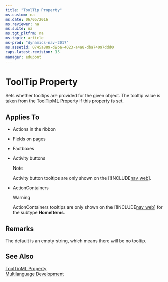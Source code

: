 ```yaml
---
title: "ToolTip Property"
ms.custom: na
ms.date: 06/05/2016
ms.reviewer: na
ms.suite: na
ms.tgt_pltfrm: na
ms.topic: article
ms-prod: "dynamics-nav-2017"
ms.assetid: 0745a889-d9ba-4023-a4a8-dba74097ddd0
caps.latest.revision: 15
manager: edupont
---
```

# ToolTip Property
Sets whether tooltips are provided for the given object. The tooltip value is taken from the [ToolTipML Property](ToolTipML-Property.md) if this property is set.  
  
## Applies To  
  
-   Actions in the ribbon  
  
-   Fields on pages  
  
-   Factboxes  
  
-   Activity buttons  
  
    > [!NOTE]  
    >  Activity button tooltips are only shown on the [!INCLUDE[nav_web](includes/nav_web_md.md)].  
  
-   ActionContainers  
  
    > [!WARNING]  
    >  ActionContainers tooltips are only shown on the [!INCLUDE[nav_web](includes/nav_web_md.md)] for the subtype **HomeItems**.  
  
## Remarks  
 The default is an empty string, which means there will be no tooltip.  
  
## See Also  
 [ToolTipML Property](ToolTipML-Property.md)   
 [Multilanguage Development](Multilanguage-Development.md)